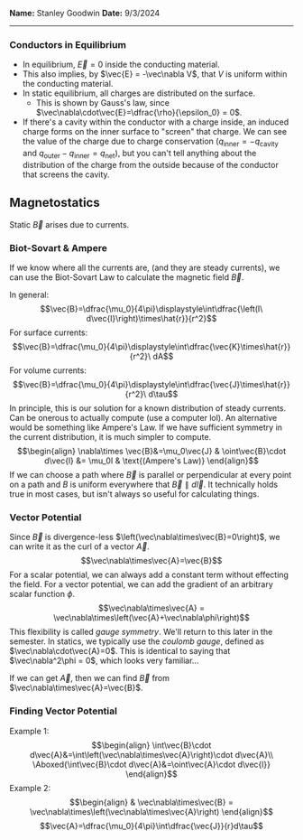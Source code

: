 **Name:** Stanley Goodwin
**Date:** 9/3/2024

---
### Conductors in Equilibrium
 - In equilibrium, $\vec{E}=0$ inside the conducting material.
 - This also implies, by $\vec{E} = -\vec\nabla V$, that $V$ is uniform within the conducting material.
 - In static equilibrium, all charges are distributed on the surface.
	 - This is shown by Gauss's law, since $\vec\nabla\cdot\vec{E}=\dfrac{\rho}{\epsilon_0} = 0$.
 - If there's a cavity within the conductor with a charge inside, an induced charge forms on the inner surface to "screen" that charge. We can see the value of the charge due to charge conservation $(q_\text{inner}=-q_\text{cavity}$ and $q_\text{outer}-q_\text{inner}=q_\text{net})$, but you can't tell anything about the distribution of the charge from the outside because of the conductor that screens the cavity.

## Magnetostatics
Static $\vec{B}$ arises due to currents.

### Biot-Sovart & Ampere
If we know where all the currents are, (and they are steady currents), we can use the Biot-Sovart Law to calculate the magnetic field $\vec{B}$.

In general:
$$\vec{B}=\dfrac{\mu_0}{4\pi}\displaystyle\int\dfrac{\left(I\ d\vec{l}\right)\times\hat{r}}{r^2}$$
For surface currents:
$$\vec{B}=\dfrac{\mu_0}{4\pi}\displaystyle\int\dfrac{\vec{K}\times\hat{r}}{r^2}\ dA$$
For volume currents:
$$\vec{B}=\dfrac{\mu_0}{4\pi}\displaystyle\int\dfrac{\vec{J}\times\hat{r}}{r^2}\ d\tau$$
In principle, this is our solution for a known distribution of steady currents.
Can be onerous to actually compute (use a computer lol).
An alternative would be something like Ampere's Law. If we have sufficient symmetry in the current distribution, it is much simpler to compute.
$$\begin{align}
\nabla\times \vec{B}&=\mu_0\vec{J} & \oint\vec{B}\cdot d\vec{l} &= \mu_0I & \text{(Ampere's Law)}
\end{align}$$
If we can choose a path where $\vec B$ is parallel or perpendicular at every point on a path and $B$ is uniform everywhere that $\vec{B}\parallel d\vec{l}$.
It technically holds true in most cases, but isn't always so useful for calculating things.

### Vector Potential
Since $\vec{B}$ is divergence-less $\left(\vec\nabla\times\vec{B}=0\right)$, we can write it as the curl of a vector $\vec{A}$.
$$\vec\nabla\times\vec{A}=\vec{B}$$
For a scalar potential, we can always add a constant term without effecting the field.
For a vector potential, we can add the gradient of an arbitrary scalar function $\phi$.
$$\vec\nabla\times\vec{A} = \vec\nabla\times\left(\vec{A}+\vec\nabla\phi\right)$$
This flexibility is called *gauge symmetry*. We'll return to this later in the semester.
In statics, we typically use the *coulomb gauge*, defined as $\vec\nabla\cdot\vec{A}=0$.
This is identical to saying that $\vec\nabla^2\phi = 0$, which looks very familiar...

If we can get $\vec{A}$, then we can find $\vec{B}$ from $\vec\nabla\times\vec{A}=\vec{B}$.

### Finding Vector Potential
Example 1:
$$\begin{align}
\int\vec{B}\cdot d\vec{A}&=\int\left(\vec\nabla\times\vec{A}\right)\cdot d\vec{A}\\
\Aboxed{\int\vec{B}\cdot d\vec{A}&=\oint\vec{A}\cdot d\vec{l}}
\end{align}$$
Example 2:
$$\begin{align}
& \vec\nabla\times\vec{B} = \vec\nabla\times\left(\vec\nabla\times\vec{A}\right)
\end{align}$$
$$\vec{A}=\dfrac{\mu_0}{4\pi}\int\dfrac{\vec{J}}{r}d\tau$$


